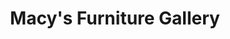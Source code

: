 ---
title: "Macy's Furniture Gallery"
url: /olympia/macys-furniture-gallery/
shop: department store
---